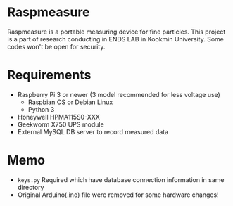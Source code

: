 # Raspmeasure
Raspmeasure is a portable measuring device for fine particles. 
This project is a part of research conducting in ENDS LAB in Kookmin University.
Some codes won't be open for security.

# Requirements
* Raspberry Pi 3 or newer (3 model recommended for less voltage use)
  * Raspbian OS or Debian Linux
  * Python 3
* Honeywell HPMA115S0-XXX
* Geekworm X750 UPS module
* External MySQL DB server to record measured data

# Memo
* `keys.py` Required which have database connection information in same directory 
* Original Arduino(.ino) file were removed for some hardware changes!

